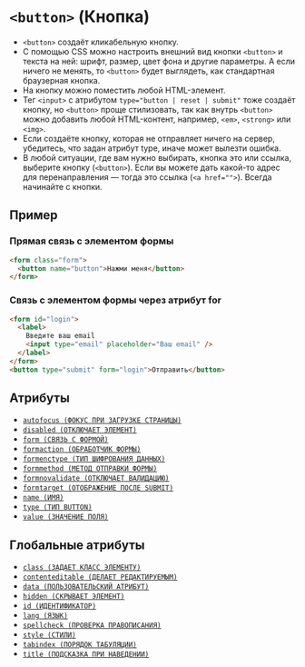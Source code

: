 # `<button>` (Кнопка)

- `<button>` создаёт кликабельную кнопку.
- С помощью CSS можно настроить внешний вид кнопки `<button>` и текста на ней: шрифт, размер, цвет фона и другие параметры. А если ничего не менять, то `<button>` будет выглядеть, как стандартная браузерная кнопка.
- На кнопку можно поместить любой HTML-элемент.
- Тег `<input>` с атрибутом `type="button | reset | submit"` тоже создаёт кнопку, но `<button>` проще стилизовать, так как внутрь `<button>` можно добавить любой HTML-контент, например, `<em>`, `<strong>` или `<img>`.
- Если создаёте кнопку, которая не отправляет ничего на сервер, убедитесь, что задан атрибут type, иначе может вылезти ошибка.
- В любой ситуации, где вам нужно выбирать, кнопка это или ссылка, выберите кнопку (`<button>`). Если вы можете дать какой-то адрес для перенаправления — тогда это ссылка (`<a href="">`). Всегда начинайте с кнопки.

## Пример

### Прямая связь с элементом формы

```html
<form class="form">
  <button name="button">Нажми меня</button>
</form>
```

### Связь с элементом формы через атрибут for

```html
<form id="login">
  <label>
    Введите ваш email
    <input type="email" placeholder="Ваш email" />
  </label>
</form>
<button type="submit" form="login">Отправить</button>
```

## Атрибуты

- [`autofocus (ФОКУС ПРИ ЗАГРУЗКЕ СТРАНИЦЫ)`](<../ATTRIBUTES FORM/autofocus (ФОКУС ПРИ ЗАГРУЗКЕ СТРАНИЦЫ).md>)
- [`disabled (ОТКЛЮЧАЕТ ЭЛЕМЕНТ)`](<../ATTRIBUTES FORM/disabled (ОТКЛЮЧАЕТ ЭЛЕМЕНТ).md>)
- [`form (СВЯЗЬ С ФОРМОЙ)`](<../ATTRIBUTES FORM/form (СВЯЗЬ С ФОРМОЙ).md>)
- [`formaction (ОБРАБОТЧИК ФОРМЫ)`](<../ATTRIBUTES FORM/formaction (ОБРАБОТЧИК ФОРМЫ).md>)
- [`formenctype (ТИП ШИФРОВАНИЯ ДАННЫХ)`](<../ATTRIBUTES FORM/formenctype (ТИП ШИФРОВАНИЯ ДАННЫХ).md>)
- [`formmethod (МЕТОД ОТПРАВКИ ФОРМЫ)`](<../ATTRIBUTES FORM/formmethod (МЕТОД ОТПРАВКИ ФОРМЫ).md>)
- [`formnovalidate (ОТКЛЮЧАЕТ ВАЛИДАЦИЮ)`](<../ATTRIBUTES FORM/formnovalidate (ОТКЛЮЧАЕТ ВАЛИДАЦИЮ).md>)
- [`formtarget (ОТОБРАЖЕНИЕ ПОСЛЕ SUBMIT)`](<../ATTRIBUTES FORM/formtarget (ОТОБРАЖЕНИЕ ПОСЛЕ SUBMIT).md>)
- [`name (ИМЯ)`](<../ATTRIBUTES FORM/name (ИМЯ).md>)
- [`type (ТИП BUTTON)`](<../ATTRIBUTES FORM/type (ТИП BUTTON).md>)
- [`value (ЗНАЧЕНИЕ ПОЛЯ)`](<../ATTRIBUTES FORM/value (ЗНАЧЕНИЕ ПОЛЯ).md>)

## Глобальные атрибуты

- [`class (ЗАДАЕТ КЛАСС ЭЛЕМЕНТУ)`](<../ATTRIBUTES GLOBAL/class (ЗАДАЕТ КЛАСС ЭЛЕМЕНТУ).md>)
- [`contenteditable (ДЕЛАЕТ РЕДАКТИРУЕМЫМ)`](<../ATTRIBUTES GLOBAL/contenteditable (ДЕЛАЕТ РЕДАКТИРУЕМЫМ).md>)
- [`data (ПОЛЬЗОВАТЕЛЬСКИЙ АТРИБУТ)`](<../ATTRIBUTES GLOBAL/data (ПОЛЬЗОВАТЕЛЬСКИЙ АТРИБУТ).md>)
- [`hidden (СКРЫВАЕТ ЭЛЕМЕНТ)`](<../ATTRIBUTES GLOBAL/hidden (СКРЫВАЕТ ЭЛЕМЕНТ).md>)
- [`id (ИДЕНТИФИКАТОР)`](<../ATTRIBUTES GLOBAL/id (ИДЕНТИФИКАТОР).md>)
- [`lang (ЯЗЫК)`](<../ATTRIBUTES GLOBAL/lang (ЯЗЫК).md>)
- [`spellcheck (ПРОВЕРКА ПРАВОПИСАНИЯ)`](<../ATTRIBUTES GLOBAL/spellcheck (ПРОВЕРКА ПРАВОПИСАНИЯ).md>)
- [`style (СТИЛИ)`](<../ATTRIBUTES GLOBAL/style (СТИЛИ).md>)
- [`tabindex (ПОРЯДОК ТАБУЛЯЦИИ)`](<../ATTRIBUTES GLOBAL/tabindex (ПОРЯДОК ТАБУЛЯЦИИ).md>)
- [`title (ПОДСКАЗКА ПРИ НАВЕДЕНИИ)`](<../ATTRIBUTES GLOBAL/title (ПОДСКАЗКА ПРИ НАВЕДЕНИИ).md>)
